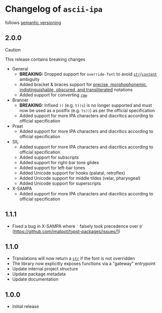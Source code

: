 # Changelog of `ascii-ipa`

follows [semantic versioning](https://semver.org)

## 2.0.0

> [!CAUTION]
> This release contains breaking changes

- General
  - **BREAKING:** Dropped support for `override-font` to avoid [`str`](https://typst.app/docs/reference/foundations/str/)/[`content`](https://typst.app/docs/reference/foundations/content/) ambiguity
  - Added bracket & braces support for [precise, morphophonemic, indistinguishable, obscured, and transliterated](https://en.wikipedia.org/wiki/International_Phonetic_Alphabet#Brackets_and_transcription_delimiters) notations
  - Added support for converting [`raw`](https://typst.app/docs/reference/text/raw/)
- Branner
  - **BREAKING:** Infixed `))` (e.g. `t))s`) is no longer supported and must now be used as a postfix (e.g. `ts))`) as per the official specification
  - Added support for more IPA characters and diacritics according to official specification
- Praat
  - Added support for more IPA characters and diacritics according to official specification
- SIL
  - Added support for more IPA characters and diacritics according to official specification
  - Added support for subscripts
  - Added support for right-bar tone glides
  - Added support for left-bar tones
  - Added Unicode support for hooks (palatal, retroflex)
  - Added Unicode support for middle tildes (velar, pharyngeal)
  - Added Unicode support for superscripts
- X-SAMPA
  - Added support for more IPA characters and diacritics according to official specification

## 1.1.1

- Fixed a bug in X-SAMPA where ``` ` ``` falsely took precedence over ``` @` ``` (https://github.com/imatpot/typst-packages/issues/1)

## 1.1.0

- Translations will now return a [`str`](https://typst.app/docs/reference/foundations/str/) if the font is not overridden
- The library now explicitly exposes functions via a "gateway" entrypoint
- Update internal project structure
- Update package metadata
- Update documentation

## 1.0.0

- Initial release
